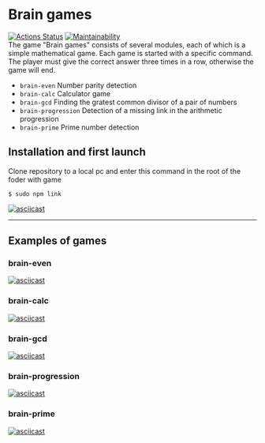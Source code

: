 
Brain games
========================


[![Actions Status](https://github.com/moxa-rumin/frontend-project-44/workflows/hexlet-check/badge.svg)](https://github.com/moxa-rumin/frontend-project-44/actions)
[![Maintainability](https://api.codeclimate.com/v1/badges/a99a88d28ad37a79dbf6/maintainability)](https://codeclimate.com/github/codeclimate/codeclimate/maintainability)
<br>
The game "Brain games" consists of several modules, each of which is a simple mathematical game.
Each game is started with a specific command. The player must give the correct answer three times in a row, otherwise the game will end.

* `brain-even` Number parity detection
* `brain-calc` Calculator game
* `brain-gcd` Finding the gratest common divisor of a pair of numbers
* `brain-progression` Detection of a missing link in the arithmetic progression
* `brain-prime` Prime number detection

## Installation and first launch ##

Clone repository to a local pc and enter this command in the root of the foder with game

    $ sudo npm link
[![asciicast](https://asciinema.org/a/ER0BnyuTA7jZQDg3FpwAgAw0G.svg)](https://asciinema.org/a/ER0BnyuTA7jZQDg3FpwAgAw0G)

---
## Examples of games ##
### brain-even ###

[![asciicast](https://asciinema.org/a/9y4SDe6Ox1P5emWcxhTHz5Ms2.svg)](https://asciinema.org/a/9y4SDe6Ox1P5emWcxhTHz5Ms2)

### brain-calc ###
[![asciicast](https://asciinema.org/a/3qA6p758HJGdldmiv0JjQ75id.svg)](https://asciinema.org/a/3qA6p758HJGdldmiv0JjQ75id)

### brain-gcd ###
[![asciicast](https://asciinema.org/a/adx14zHs4PvnHFndRgrLlbHzr.svg)](https://asciinema.org/a/adx14zHs4PvnHFndRgrLlbHzr)

### brain-progression ###
[![asciicast](https://asciinema.org/a/AKdyTN0lTmzVMj9an5QuoM4FV.svg)](https://asciinema.org/a/AKdyTN0lTmzVMj9an5QuoM4FV)

### brain-prime ###
[![asciicast](https://asciinema.org/a/1Bq9qcNJXYW6FsRm2gqQKpFoS.svg)](https://asciinema.org/a/1Bq9qcNJXYW6FsRm2gqQKpFoS)
